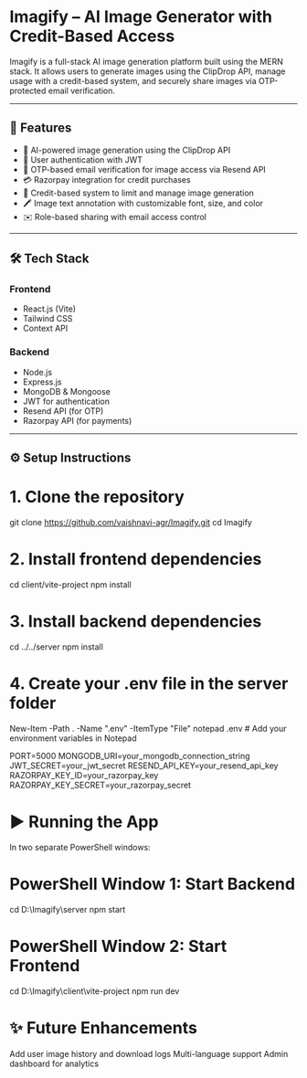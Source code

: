# Imagify – AI Image Generator with Credit-Based Access

Imagify is a full-stack AI image generation platform built using the MERN stack. It allows users to generate images using the ClipDrop API, manage usage with a credit-based system, and securely share images via OTP-protected email verification.

---

## 🚀 Features

- 🎨 AI-powered image generation using the ClipDrop API
- 🔐 User authentication with JWT
- 🔄 OTP-based email verification for image access via Resend API
- 💳 Razorpay integration for credit purchases
- 🧮 Credit-based system to limit and manage image generation
- 🖍️ Image text annotation with customizable font, size, and color
- ✉️ Role-based sharing with email access control

---

## 🛠 Tech Stack

### Frontend
- React.js (Vite)
- Tailwind CSS
- Context API

### Backend
- Node.js
- Express.js
- MongoDB & Mongoose
- JWT for authentication
- Resend API (for OTP)
- Razorpay API (for payments)

---

## ⚙️ Setup Instructions

# 1. Clone the repository
git clone https://github.com/vaishnavi-agr/Imagify.git
cd Imagify

# 2. Install frontend dependencies
cd client/vite-project
npm install

# 3. Install backend dependencies
cd ../../server
npm install

# 4. Create your .env file in the server folder
New-Item -Path . -Name ".env" -ItemType "File"
notepad .env  # Add your environment variables in Notepad

PORT=5000
MONGODB_URI=your_mongodb_connection_string
JWT_SECRET=your_jwt_secret
RESEND_API_KEY=your_resend_api_key
RAZORPAY_KEY_ID=your_razorpay_key
RAZORPAY_KEY_SECRET=your_razorpay_secret


# ▶️ Running the App
In two separate PowerShell windows:

# PowerShell Window 1: Start Backend
cd D:\Imagify\server
npm start 

# PowerShell Window 2: Start Frontend
cd D:\Imagify\client\vite-project
npm run dev

# ✨ Future Enhancements
Add user image history and download logs
Multi-language support
Admin dashboard for analytics
